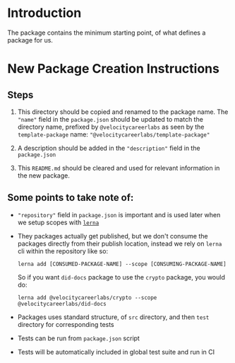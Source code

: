 # Introduction
The package contains the minimum starting point, 
of what defines a package for us.

# New Package Creation Instructions

## Steps

1. This directory should be copied and renamed to the package name. 
   The `"name"` field in the `package.json` should be updated to match 
   the directory name, prefixed by `@velocitycareerlabs` as 
   seen by the `template-package` name:
   `"@velocitycareerlabs/template-package"`

1. A description should be added in the `"description"` field 
   in the `package.json`

1. This `README.md` should be cleared and used for relevant 
   information in the new package.

## Some points to take note of:

* `"repository"` field in `package.json` is important and is used 
  later when we setup scopes with [`lerna`](https://lerna.js.org/)

* They packages actually get published, but we don't consume the 
  packages directly from their publish location, instead we rely 
  on `lerna` cli within the repository like so:
  
  `lerna add [CONSUMED-PACKAGE-NAME] --scope [CONSUMING-PACKAGE-NAME]`

  So if you want `did-docs` package to use the `crypto` package, 
  you would do:
  
  `lerna add @velocitycareerlabs/crypto --scope @velocitycareerlabs/did-docs`

* Packages uses standard structure, of `src` directory, 
  and then `test` directory for corresponding tests

* Tests can be run from `package.json` script

* Tests will be automatically included in global test suite and run in CI